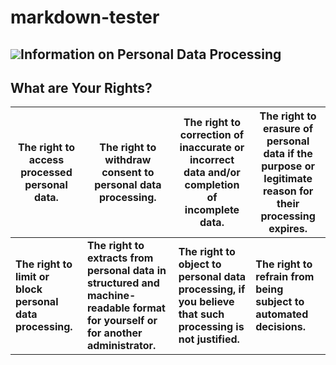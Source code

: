 # markdown-tester

## ![](media/image4.jpg)Information on Personal Data Processing

## What are Your Rights?

|The right to access processed personal data.   |The right to withdraw consent to personal data processing.   |The right to correction of inaccurate or incorrect data and/or completion of incomplete data.   |The right to erasure of personal data if the purpose or legitimate reason for their processing expires.  |
|---|---|---|---|
|**The right to limit or block personal data processing.** |**The right to extracts from personal data in structured and machine-readable format for yourself or for another administrator.** |**The right to object to personal data processing, if you believe that such processing is not justified.** |**The right to refrain from being subject to automated decisions.** |
